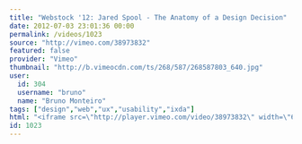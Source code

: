 ```yaml
---
title: "Webstock '12: Jared Spool - The Anatomy of a Design Decision"
date: 2012-07-03 23:01:36 00:00
permalink: /videos/1023
source: "http://vimeo.com/38973832"
featured: false
provider: "Vimeo"
thumbnail: "http://b.vimeocdn.com/ts/268/587/268587803_640.jpg"
user:
  id: 304
  username: "bruno"
  name: "Bruno Monteiro"
tags: ["design","web","ux","usability","ixda"]
html: "<iframe src=\"http://player.vimeo.com/video/38973832\" width=\"640\" height=\"360\" frameborder=\"0\" webkitAllowFullScreen mozallowfullscreen allowFullScreen></iframe>"
id: 1023
---
```


